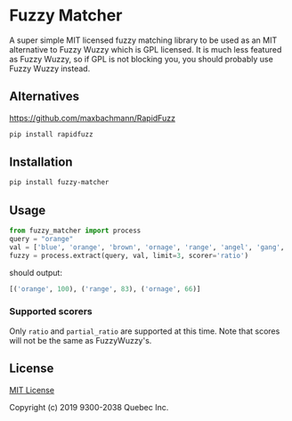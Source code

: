 # Fuzzy Matcher

A super simple MIT licensed fuzzy matching library to be used as an MIT alternative to Fuzzy Wuzzy which is GPL licensed.
It is much less featured as Fuzzy Wuzzy, so if GPL is not blocking you, you should probably use Fuzzy Wuzzy instead.

## Alternatives

https://github.com/maxbachmann/RapidFuzz

```bash
pip install rapidfuzz
```

## Installation

```bash
pip install fuzzy-matcher
```

## Usage

```python
from fuzzy_matcher import process
query = "orange"
val = ['blue', 'orange', 'brown', 'ornage', 'range', 'angel', 'gang', 'ang']
fuzzy = process.extract(query, val, limit=3, scorer='ratio')
```

should output:
```python
[('orange', 100), ('range', 83), ('ornage', 66)]
```

### Supported scorers

Only `ratio` and `partial_ratio` are supported at this time.
Note that scores will not be the same as FuzzyWuzzy's. 

## License

[MIT License](https://github.com/botfront/fuzzy-matcher/blob/master/LICENSE)

Copyright (c) 2019 9300-2038 Quebec Inc.
